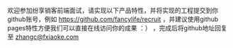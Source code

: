 欢迎参加纷享销客前端面试，请实现以下产品特性，并将实现的工程提交到你github账号，例如 https://github.com/fancylife/recruit ，并建议使用github pages特性方便我们可以直接在线访问你的成果 ：） ，完成后将github地址回复至 zhangc@fxiaoke.com